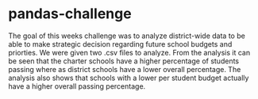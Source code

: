 # pandas-challenge
 The goal of this weeks challenge was to analyze district-wide data to be able to make strategic decision regarding future school budgets and priorties. We were given two .csv files to analyze. From the analysis it can be seen that the charter schools have a higher percentage of students passing where as district schools have a lower overall percentage. The analysis also shows that schools with a lower per student budget actually have a higher overall passing percentage. 